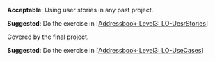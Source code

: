 <div id="userStories_introduction">

**Acceptable**: Using user stories in any past project.

**Suggested**: Do the exercise in [[Addressbook-Level3: LO-UesrStories]({{module_org}}/addressbook-level3/blob/master/docs/LearningOutcomes.adoc#utilize-user-stories-code-lo-userstories-code)]
   
<include src="project.md#PR_to_AB3" />

</div>


<div id="userStories_usage">

Covered by the final project.

</div>


<div id="useCases_details">

**Suggested**: Do the exercise in [[Addressbook-Level3: LO-UseCases]({{module_org}}/addressbook-level3/blob/master/docs/LearningOutcomes.adoc#utilize-use-cases-code-lo-usecases-code)]
   
<include src="project.md#PR_to_AB3" />

</div>